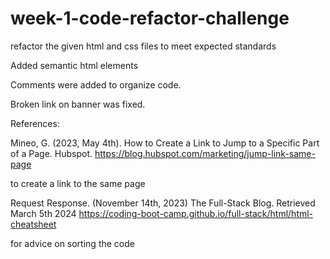 # week-1-code-refactor-challenge
refactor the given html and css files to meet expected standards

Added semantic html elements

Comments were added to organize code.

Broken link on banner was fixed.

References:

Mineo, G. (2023, May 4th). How to Create a Link to Jump to a Specific Part of a Page. Hubspot. https://blog.hubspot.com/marketing/jump-link-same-page

to create a link to the same page

Request Response. (November 14th, 2023) The Full-Stack Blog. Retrieved March 5th 2024 https://coding-boot-camp.github.io/full-stack/html/html-cheatsheet

for advice on sorting the code